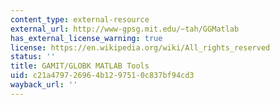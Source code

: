 ```yaml
---
content_type: external-resource
external_url: http://www-gpsg.mit.edu/~tah/GGMatlab
has_external_license_warning: true
license: https://en.wikipedia.org/wiki/All_rights_reserved
status: ''
title: GAMIT/GLOBK MATLAB Tools
uid: c21a4797-2696-4b12-9751-0c837bf94cd3
wayback_url: ''
---
```

